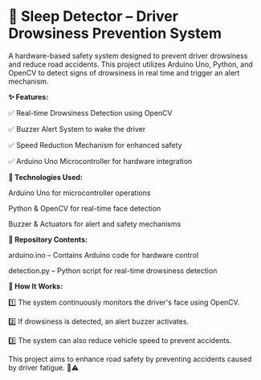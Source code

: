 # 🛑 Sleep Detector – Driver Drowsiness Prevention System

A hardware-based safety system designed to prevent driver drowsiness and reduce road accidents. This project utilizes Arduino Uno, Python, and OpenCV to detect signs of drowsiness in real time and trigger an alert mechanism.

**✨ Features:**

✅ Real-time Drowsiness Detection using OpenCV

✅ Buzzer Alert System to wake the driver

✅ Speed Reduction Mechanism for enhanced safety

✅ Arduino Uno Microcontroller for hardware integration

**🔧 Technologies Used:**

Arduino Uno for microcontroller operations

Python & OpenCV for real-time face detection

Buzzer & Actuators for alert and safety mechanisms

**📂 Repository Contents:**

arduino.ino – Contains Arduino code for hardware control

detection.py – Python script for real-time drowsiness detection

**🚀 How It Works:**

1️⃣ The system continuously monitors the driver's face using OpenCV.

2️⃣ If drowsiness is detected, an alert buzzer activates.

3️⃣ The system can also reduce vehicle speed to prevent accidents.

This project aims to enhance road safety by preventing accidents caused by driver fatigue. 🚗⚠️
